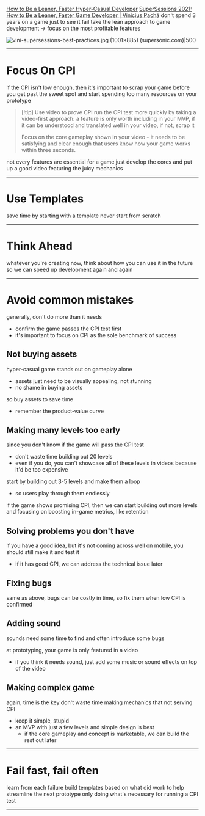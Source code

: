 [How to Be a Leaner, Faster Hyper-Casual Developer](https://supersonic.com/learn/blog/how-to-be-a-leaner-faster-hyper-casual-developer/)
[SuperSessions 2021: How to Be a Leaner, Faster Game Developer | Vinicius Pachá](https://www.youtube.com/watch?v=TnqytPQW5w8)
don't spend 3 years on a game just to see it fail
take the lean approach to game development → focus on the most profitable features

![vini-supersessions-best-practices.jpg (1001×885) (supersonic.com)|500](https://supersonic.com/wp-content/uploads/2021/11/vini-supersessions-best-practices.jpg)
___

# Focus On CPI

if the CPI isn't low enough, then it's important to scrap your game before you get past the sweet spot and start spending too many resources on your prototype

> [!tip] Use video to prove CPI
> run the CPI test more quickly by taking a video-first approach:
> a feature is only worth including in your MVP, if it can be understood and translated well in your video, if not, scrap it
> 
> Focus on the core gameplay shown in your video - it needs to be satisfying and clear enough that users know how your game works within three seconds.

not every features are essential for a game
just develop the cores and put up a good video featuring the juicy mechanics
___

# Use Templates

save time by starting with a template
never start from scratch
___

# Think Ahead

whatever you're creating now, think about how you can use it in the future
so we can speed up development again and again
___

# Avoid common mistakes

generally, don't do more than it needs
* confirm the game passes the CPI test first
* it's important to focus on CPI as the sole benchmark of success


## Not buying assets

hyper-casual game stands out on gameplay alone
* assets just need to be visually appealing, not stunning
* no shame in buying assets

so buy assets to save time
* remember the product-value curve


## Making many levels too early

since you don't know if the game will pass the CPI test
* don't waste time building out 20 levels
* even if you do, you can't showcase all of these levels in videos because it'd be too expensive

start by building out 3-5 levels and make them a loop
* so users play through them endlessly

if the game shows promising CPI, then we can start building out more levels and focusing on boosting in-game metrics, like retention


## Solving problems you don't have

if you have a good idea, but it's not coming across well on mobile,
you should still make it and test it
* if it has good CPI, we can address the technical issue later


## Fixing bugs

same as above,
bugs can be costly in time, so fix them when low CPI is confirmed


## Adding sound

sounds need some time to find
and often introduce some bugs

at prototyping, your game is only featured in a video
* if you think it needs sound, just add some music or sound effects on top of the video


## Making complex game

again, time is the key
don't waste time making mechanics that not serving CPI
* keep it simple, stupid
* an MVP with just a few levels and simple design is best
	* if the core gameplay and concept is marketable, we can build the rest out later
___

# Fail fast, fail often

learn from each failure
build templates based on what did work to help streamline the next prototype
only doing what's necessary for running a CPI test
___
